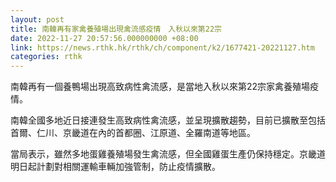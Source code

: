 ```yaml
---
layout: post
title: 南韓再有家禽養殖場出現禽流感疫情　入秋以來第22宗
date: 2022-11-27 20:57:56.000000000 +08:00
link: https://news.rthk.hk/rthk/ch/component/k2/1677421-20221127.htm
categories: rthk
---
```


南韓再有一個養鴨場出現高致病性禽流感，是當地入秋以來第22宗家禽養殖場疫情。

南韓全國多地近日接連發生高致病性禽流感，並呈現擴散趨勢，目前已擴散至包括首爾、仁川、京畿道在內的首都圈、江原道、全羅南道等地區。

當局表示，雖然多地蛋雞養殖場發生禽流感，但全國雞蛋生產仍保持穩定。京畿道明日起計劃對相關運輸車輛加強管制，防止疫情擴散。
